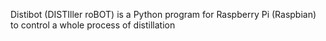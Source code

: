 Distibot (DISTIller roBOT) is a Python program for Raspberry Pi (Raspbian)
to control a whole process of distillation
